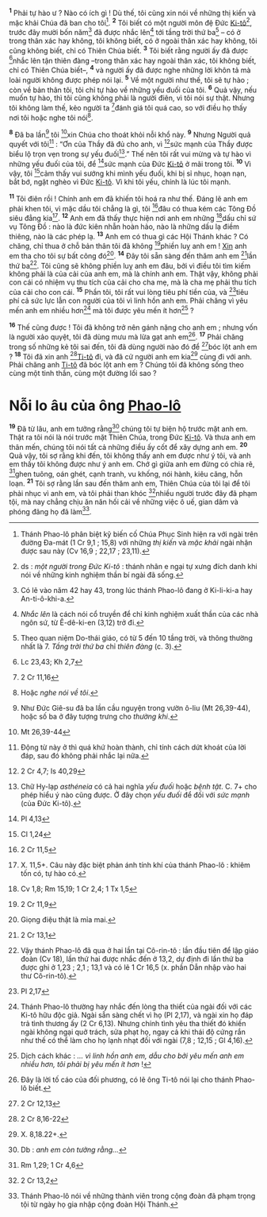 <sup><b>1</b></sup> Phải tự hào ư ? Nào có ích gì ! Dù thế, tôi cũng xin nói về những thị kiến và mặc khải Chúa đã ban cho tôi[^1-57a6654e-b9f9-41f2-8da9-9c0f380d8704]. <sup><b>2</b></sup> Tôi biết có một người môn đệ Đức [Ki-tô]()[^2-57a6654e-b9f9-41f2-8da9-9c0f380d8704], trước đây mười bốn năm[^3-57a6654e-b9f9-41f2-8da9-9c0f380d8704] đã được nhắc lên[^4-57a6654e-b9f9-41f2-8da9-9c0f380d8704] tới tầng trời thứ ba[^5-57a6654e-b9f9-41f2-8da9-9c0f380d8704] – có ở trong thân xác hay không, tôi không biết, có ở ngoài thân xác hay không, tôi cũng không biết, chỉ có Thiên Chúa biết. <sup><b>3</b></sup> Tôi biết rằng người ấy đã được [^1@-57a6654e-b9f9-41f2-8da9-9c0f380d8704]nhắc lên tận thiên đàng –trong thân xác hay ngoài thân xác, tôi không biết, chỉ có Thiên Chúa biết–, <sup><b>4</b></sup> và người ấy đã được nghe những lời khôn tả mà loài người không được phép nói lại. <sup><b>5</b></sup> Về một người như thế, tôi sẽ tự hào ; còn về bản thân tôi, tôi chỉ tự hào về những yếu đuối của tôi. <sup><b>6</b></sup> Quả vậy, nếu muốn tự hào, thì tôi cũng không phải là người điên, vì tôi nói sự thật. Nhưng tôi không làm thế, kẻo người ta [^2@-57a6654e-b9f9-41f2-8da9-9c0f380d8704]đánh giá tôi quá cao, so với điều họ thấy nơi tôi hoặc nghe tôi nói[^6-57a6654e-b9f9-41f2-8da9-9c0f380d8704].

<sup><b>8</b></sup> Đã ba lần[^10-57a6654e-b9f9-41f2-8da9-9c0f380d8704] tôi [^4@-57a6654e-b9f9-41f2-8da9-9c0f380d8704]xin Chúa cho thoát khỏi nỗi khổ này. <sup><b>9</b></sup> Nhưng Người quả quyết với tôi[^11-57a6654e-b9f9-41f2-8da9-9c0f380d8704] : “Ơn của Thầy đã đủ cho anh, vì [^5@-57a6654e-b9f9-41f2-8da9-9c0f380d8704]sức mạnh của Thầy được biểu lộ trọn vẹn trong sự yếu đuối[^12-57a6654e-b9f9-41f2-8da9-9c0f380d8704].” Thế nên tôi rất vui mừng và tự hào vì những yếu đuối của tôi, để [^6@-57a6654e-b9f9-41f2-8da9-9c0f380d8704]sức mạnh của Đức [Ki-tô]() ở mãi trong tôi. <sup><b>10</b></sup> Vì vậy, tôi [^7@-57a6654e-b9f9-41f2-8da9-9c0f380d8704]cảm thấy vui sướng khi mình yếu đuối, khi bị sỉ nhục, hoạn nạn, bắt bớ, ngặt nghèo vì Đức [Ki-tô](). Vì khi tôi yếu, chính là lúc tôi mạnh.

<sup><b>11</b></sup> Tôi điên rồi ! Chính anh em đã khiến tôi hoá ra như thế. Đáng lẽ anh em phải khen tôi, vì mặc dầu tôi chẳng là gì, tôi [^8@-57a6654e-b9f9-41f2-8da9-9c0f380d8704]đâu có thua kém các Tông Đồ siêu đẳng kia[^13-57a6654e-b9f9-41f2-8da9-9c0f380d8704]. <sup><b>12</b></sup> Anh em đã thấy thực hiện nơi anh em những [^9@-57a6654e-b9f9-41f2-8da9-9c0f380d8704]dấu chỉ sứ vụ Tông Đồ : nào là đức kiên nhẫn hoàn hảo, nào là những dấu lạ điềm thiêng, nào là các phép lạ. <sup><b>13</b></sup> Anh em có thua gì các Hội Thánh khác ? Có chăng, chỉ thua ở chỗ bản thân tôi đã không [^10@-57a6654e-b9f9-41f2-8da9-9c0f380d8704]phiền luỵ anh em ! [Xin]() anh em tha cho tôi sự bất công đó[^14-57a6654e-b9f9-41f2-8da9-9c0f380d8704]. <sup><b>14</b></sup> Đây tôi sẵn sàng đến thăm anh em [^11@-57a6654e-b9f9-41f2-8da9-9c0f380d8704]lần thứ ba[^15-57a6654e-b9f9-41f2-8da9-9c0f380d8704]. Tôi cũng sẽ không phiền luỵ anh em đâu, bởi vì điều tôi tìm kiếm không phải là của cải của anh em, mà là chính anh em. Thật vậy, không phải con cái có nhiệm vụ thu tích của cải cho cha mẹ, mà là cha mẹ phải thu tích của cải cho con cái. <sup><b>15</b></sup> Phần tôi, tôi rất vui lòng tiêu phí tiền của, và [^12@-57a6654e-b9f9-41f2-8da9-9c0f380d8704]tiêu phí cả sức lực lẫn con người của tôi vì linh hồn anh em. Phải chăng vì yêu mến anh em nhiều hơn[^16-57a6654e-b9f9-41f2-8da9-9c0f380d8704] mà tôi được yêu mến ít hơn[^17-57a6654e-b9f9-41f2-8da9-9c0f380d8704] ?

<sup><b>16</b></sup> Thế cũng được ! Tôi đã không trở nên gánh nặng cho anh em ; nhưng vốn là người xảo quyệt, tôi đã dùng mưu mà lừa gạt anh em[^18-57a6654e-b9f9-41f2-8da9-9c0f380d8704]. <sup><b>17</b></sup> Phải chăng trong số những kẻ tôi sai đến, tôi đã dùng người nào đó để [^13@-57a6654e-b9f9-41f2-8da9-9c0f380d8704]bóc lột anh em ? <sup><b>18</b></sup> Tôi đã xin anh [^14@-57a6654e-b9f9-41f2-8da9-9c0f380d8704][Ti-tô]() đi, và đã cử người anh em kia[^19-57a6654e-b9f9-41f2-8da9-9c0f380d8704] cùng đi với anh. Phải chăng anh [Ti-tô]() đã bóc lột anh em ? Chúng tôi đã không sống theo cùng một tinh thần, cùng một đường lối sao ?


# Nỗi lo âu của ông [Phao-lô]()
<sup><b>19</b></sup> Đã từ lâu, anh em tưởng rằng[^20-57a6654e-b9f9-41f2-8da9-9c0f380d8704] chúng tôi tự biện hộ trước mặt anh em. Thật ra tôi nói là nói trước mặt Thiên Chúa, trong Đức [Ki-tô](). Và thưa anh em thân mến, chúng tôi nói tất cả những điều ấy cốt để xây dựng anh em. <sup><b>20</b></sup> Quả vậy, tôi sợ rằng khi đến, tôi không thấy anh em được như ý tôi, và anh em thấy tôi không được như ý anh em. Chớ gì giữa anh em đừng có chia rẽ, [^15@-57a6654e-b9f9-41f2-8da9-9c0f380d8704]ghen tuông, oán ghét, cạnh tranh, vu khống, nói hành, kiêu căng, hỗn loạn. <sup><b>21</b></sup> Tôi sợ rằng lần sau đến thăm anh em, Thiên Chúa của tôi lại để tôi phải nhục vì anh em, và tôi phải than khóc [^16@-57a6654e-b9f9-41f2-8da9-9c0f380d8704]nhiều người trước đây đã phạm tội, mà nay chẳng chịu ăn năn hối cải về những việc ô uế, gian dâm và phóng đãng họ đã làm[^21-57a6654e-b9f9-41f2-8da9-9c0f380d8704].

[^1-57a6654e-b9f9-41f2-8da9-9c0f380d8704]: Thánh Phao-lô phân biệt kỹ biến cố Chúa Phục Sinh hiện ra với ngài trên đường Đa-mát (1 Cr 9,1 ; 15,8) với những *thị kiến* và *mặc khải* ngài nhận được sau này (Cv 16,9 ; 22,17 ; 23,11).
[^2-57a6654e-b9f9-41f2-8da9-9c0f380d8704]: ds : *một người trong Đức Ki-tô* : thánh nhân e ngại tự xưng đích danh khi nói về những kinh nghiệm thần bí ngài đã sống.
[^3-57a6654e-b9f9-41f2-8da9-9c0f380d8704]: Có lẽ vào năm 42 hay 43, trong lúc thánh Phao-lô đang ở Ki-li-ki-a hay An-ti-ô-khi-a.
[^4-57a6654e-b9f9-41f2-8da9-9c0f380d8704]: *Nhắc lên* là cách nói cổ truyền để chỉ kinh nghiệm xuất thần của các nhà ngôn sứ, từ Ê-dê-ki-en (3,12) trở đi.
[^5-57a6654e-b9f9-41f2-8da9-9c0f380d8704]: Theo quan niệm Do-thái giáo, có từ 5 đến 10 tầng trời, và thông thường nhất là 7. *Tầng trời thứ ba* chỉ *thiên đàng* (c. 3).
[^6-57a6654e-b9f9-41f2-8da9-9c0f380d8704]: Hoặc *nghe nói về tôi*.
[^10-57a6654e-b9f9-41f2-8da9-9c0f380d8704]: Như Đức Giê-su đã ba lần cầu nguyện trong vườn ô-liu (Mt 26,39-44), hoặc số ba ở đây tượng trưng cho *thường khi*.
[^11-57a6654e-b9f9-41f2-8da9-9c0f380d8704]: Động từ này ở thì quá khứ hoàn thành, chỉ tính cách dứt khoát của lời đáp, sau đó không phải nhắc lại nữa.
[^12-57a6654e-b9f9-41f2-8da9-9c0f380d8704]: Chữ Hy-lạp *asthéneia* có cả hai nghĩa *yếu đuối* hoặc *bệnh tật*. C. 7+ cho phép hiểu ý nào cũng được. Ở đây chọn *yếu đuối* để đối với *sức mạnh* (của Đức Ki-tô).
[^13-57a6654e-b9f9-41f2-8da9-9c0f380d8704]: X. 11,5+. Câu này đặc biệt phản ánh tính khí của thánh Phao-lô : khiêm tốn có, tự hào có.
[^14-57a6654e-b9f9-41f2-8da9-9c0f380d8704]: Giọng điệu thật là mỉa mai.
[^15-57a6654e-b9f9-41f2-8da9-9c0f380d8704]: Vậy thánh Phao-lô đã qua ở hai lần tại Cô-rin-tô : lần đầu tiên để lập giáo đoàn (Cv 18), lần thứ hai được nhắc đến ở 13,2, dự định đi lần thứ ba được ghi ở 1,23 ; 2,1 ; 13,1 và có lẽ 1 Cr 16,5 (x. phần Dẫn nhập vào hai thư Cô-rin-tô).
[^16-57a6654e-b9f9-41f2-8da9-9c0f380d8704]: Thánh Phao-lô thường hay nhắc đến lòng tha thiết của ngài đối với các Ki-tô hữu độc giả. Ngài sẵn sàng chết vì họ (Pl 2,17), và ngài xin họ đáp trả tình thương ấy (2 Cr 6,13). Nhưng chính tình yêu tha thiết đó khiến ngài không ngại quở trách, sửa phạt họ, ngay cả khi thái độ cứng rắn như thế có thể làm cho họ lạnh nhạt đối với ngài (7,8 ; 12,15 ; Gl 4,16).
[^17-57a6654e-b9f9-41f2-8da9-9c0f380d8704]: Dịch cách khác : *... vì linh hồn anh em, dẫu cho bởi yêu mến anh em nhiều hơn, tôi phải bị yêu mến ít hơn* !
[^18-57a6654e-b9f9-41f2-8da9-9c0f380d8704]: Đây là lời tố cáo của đối phương, có lẽ ông Ti-tô nói lại cho thánh Phao-lô biết.
[^19-57a6654e-b9f9-41f2-8da9-9c0f380d8704]: X. 8,18.22+.
[^20-57a6654e-b9f9-41f2-8da9-9c0f380d8704]: Db : *anh em còn tưởng rằng...*
[^21-57a6654e-b9f9-41f2-8da9-9c0f380d8704]: Thánh Phao-lô nói về những thành viên trong cộng đoàn đã phạm trọng tội từ ngày họ gia nhập cộng đoàn Hội Thánh.
[^1@-57a6654e-b9f9-41f2-8da9-9c0f380d8704]: Lc 23,43; Kh 2,7
[^2@-57a6654e-b9f9-41f2-8da9-9c0f380d8704]: 2 Cr 11,16
[^4@-57a6654e-b9f9-41f2-8da9-9c0f380d8704]: Mt 26,39-44
[^5@-57a6654e-b9f9-41f2-8da9-9c0f380d8704]: 2 Cr 4,7; Is 40,29
[^6@-57a6654e-b9f9-41f2-8da9-9c0f380d8704]: Pl 4,13
[^7@-57a6654e-b9f9-41f2-8da9-9c0f380d8704]: Cl 1,24
[^8@-57a6654e-b9f9-41f2-8da9-9c0f380d8704]: 2 Cr 11,5
[^9@-57a6654e-b9f9-41f2-8da9-9c0f380d8704]: Cv 1,8; Rm 15,19; 1 Cr 2,4; 1 Tx 1,5
[^10@-57a6654e-b9f9-41f2-8da9-9c0f380d8704]: 2 Cr 11,9
[^11@-57a6654e-b9f9-41f2-8da9-9c0f380d8704]: 2 Cr 13,1
[^12@-57a6654e-b9f9-41f2-8da9-9c0f380d8704]: Pl 2,17
[^13@-57a6654e-b9f9-41f2-8da9-9c0f380d8704]: 2 Cr 12,13
[^14@-57a6654e-b9f9-41f2-8da9-9c0f380d8704]: 2 Cr 8,16-22
[^15@-57a6654e-b9f9-41f2-8da9-9c0f380d8704]: Rm 1,29; 1 Cr 4,6
[^16@-57a6654e-b9f9-41f2-8da9-9c0f380d8704]: 2 Cr 13,2